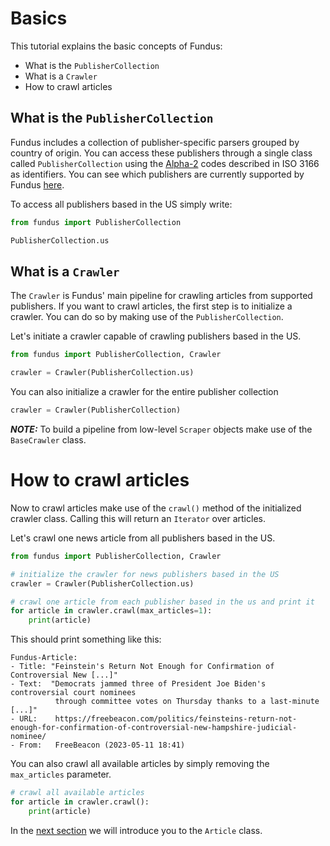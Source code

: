 # Basics

This tutorial explains the basic concepts of Fundus:
- What is the `PublisherCollection`
- What is a `Crawler`
- How to crawl articles

## What is the `PublisherCollection`

Fundus includes a collection of publisher-specific parsers grouped by country of origin.
You can access these publishers through a single class called `PublisherCollection` using the [Alpha-2](https://www.iban.com/country-codes) codes described in ISO 3166 as identifiers.
You can see which publishers are currently supported by Fundus [here](supported_publishers.md).

To access all publishers based in the US simply write:

````python
from fundus import PublisherCollection

PublisherCollection.us
````

## What is a `Crawler`

The `Crawler` is Fundus' main pipeline for crawling articles from supported publishers.
If you want to crawl articles, the first step is to initialize a crawler.
You can do so by making use of the `PublisherCollection`.

Let's initiate a crawler capable of crawling publishers based in the US.

````python
from fundus import PublisherCollection, Crawler

crawler = Crawler(PublisherCollection.us)
````

You can also initialize a crawler for the entire publisher collection

```` python
crawler = Crawler(PublisherCollection)
````

**_NOTE:_** To build a pipeline from low-level `Scraper` objects make use of the `BaseCrawler` class.

# How to crawl articles

Now to crawl articles make use of the `crawl()` method of the initialized crawler class.
Calling this will return an `Iterator` over articles.

Let's crawl one news article from all publishers based in the US.

````python
from fundus import PublisherCollection, Crawler

# initialize the crawler for news publishers based in the US
crawler = Crawler(PublisherCollection.us)

# crawl one article from each publisher based in the us and print it
for article in crawler.crawl(max_articles=1):
    print(article)
````

This should print something like this:

```console
Fundus-Article:
- Title: "Feinstein's Return Not Enough for Confirmation of Controversial New [...]"
- Text:  "Democrats jammed three of President Joe Biden's controversial court nominees
          through committee votes on Thursday thanks to a last-minute [...]"
- URL:    https://freebeacon.com/politics/feinsteins-return-not-enough-for-confirmation-of-controversial-new-hampshire-judicial-nominee/
- From:   FreeBeacon (2023-05-11 18:41)
```

You can also crawl all available articles by simply removing the `max_articles` parameter.

```` python
# crawl all available articles
for article in crawler.crawl():
    print(article)
````

In the [next section](2_the_article_class.md) we will introduce you to the `Article` class.
